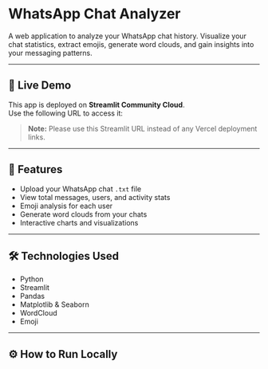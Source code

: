 
# WhatsApp Chat Analyzer

A web application to analyze your WhatsApp chat history. Visualize your chat statistics, extract emojis, generate word clouds, and gain insights into your messaging patterns.

---

## 🚀 Live Demo

This app is deployed on **Streamlit Community Cloud**.  
Use the following URL to access it:

[**Open WhatsApp Chat Analyzer**]:https://whatsapp-chat-analyzer-arkyj94or7duqmfsydscbq.streamlit.app

> **Note:** Please use this Streamlit URL instead of any Vercel deployment links.

---

## 📂 Features

- Upload your WhatsApp chat `.txt` file
- View total messages, users, and activity stats
- Emoji analysis for each user
- Generate word clouds from your chats
- Interactive charts and visualizations

---

## 🛠 Technologies Used

- Python
- Streamlit
- Pandas
- Matplotlib & Seaborn
- WordCloud
- Emoji

---

## ⚙️ How to Run Locally
